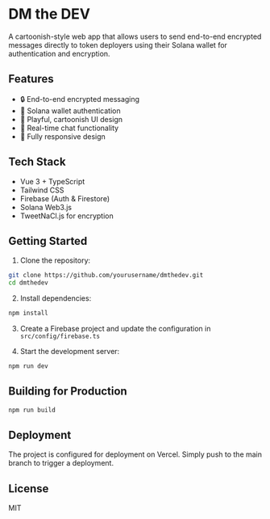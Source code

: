 # DM the DEV

A cartoonish-style web app that allows users to send end-to-end encrypted messages directly to token deployers using their Solana wallet for authentication and encryption.

## Features

- 🔒 End-to-end encrypted messaging
- 👛 Solana wallet authentication
- 🎨 Playful, cartoonish UI design
- 💬 Real-time chat functionality
- 📱 Fully responsive design

## Tech Stack

- Vue 3 + TypeScript
- Tailwind CSS
- Firebase (Auth & Firestore)
- Solana Web3.js
- TweetNaCl.js for encryption

## Getting Started

1. Clone the repository:
```bash
git clone https://github.com/yourusername/dmthedev.git
cd dmthedev
```

2. Install dependencies:
```bash
npm install
```

3. Create a Firebase project and update the configuration in `src/config/firebase.ts`

4. Start the development server:
```bash
npm run dev
```

## Building for Production

```bash
npm run build
```

## Deployment

The project is configured for deployment on Vercel. Simply push to the main branch to trigger a deployment.

## License

MIT 